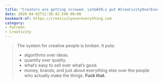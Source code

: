 ```yaml
---
title: "Creators are getting screwed. Let&#39;s put #CreativityOverEverything"
date: 2020-04-02T12:36:42.540-00:00
bookmark-of: https://creativityovereverything.com
category:
- Patreon
- Creativity
---
```

> The system for creative people is broken.
> It puts:
>
> - algorithms over ideas.
> - quantity over quality.
> - what’s easy to sell over what’s good.
> - money, brands, and just about everything else over the people who actually make the things.
> **Fuck that.**

